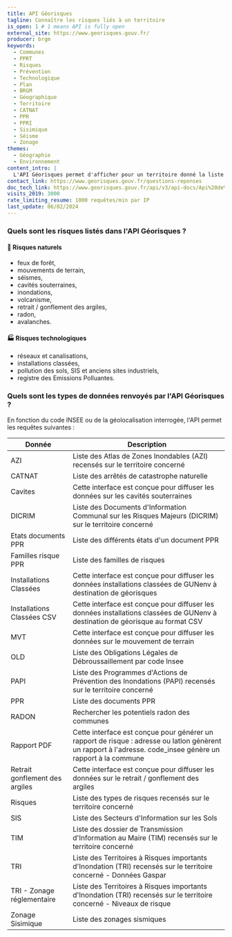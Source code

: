 ```yaml
---
title: API Géorisques
tagline: Connaître les risques liés à un territoire
is_open: 1 # 1 means API is fully open
external_site: https://www.georisques.gouv.fr/
producer: brgm
keywords:
  - Communes
  - PPRT
  - Risques
  - Prévention
  - Technologique
  - Plan
  - BRGM
  - Géographique
  - Territoire
  - CATNAT
  - PPR
  - PPRI
  - Sisimique
  - Séisme
  - Zonage
themes:
  - Géographie
  - Environnement
content_intro: |
  L'API Géorisques permet d'afficher pour un territoire donné la liste des données et documents relatifs aux risques naturels et technologiques existants.
contact_link: https://www.georisques.gouv.fr/questions-reponses
doc_tech_link: https://www.georisques.gouv.fr/api/v3/api-docs/Api%20de%20G%C3%A9orisques
visits_2019: 3000
rate_limiting_resume: 1000 requêtes/min par IP
last_update: 06/02/2024
---
```


### Quels sont les risques listés dans l'API Géorisques ?

#### 🌳 Risques naturels

- feux de forêt,
- mouvements de terrain,
- séismes,
- cavités souterraines,
- inondations,
- volcanisme,
- retrait / gonflement des argiles,
- radon,
- avalanches.

#### 🏭 Risques technologiques

- réseaux et canalisations,
- installations classées,
- pollution des sols, SIS et anciens sites industriels,
- registre des Emissions Polluantes.

### Quels sont les types de données renvoyés par l'API Géorisques ?

En fonction du code INSEE ou de la géolocalisation interrogée, l'API permet les requêtes suivantes :

| Donnée      | Description                                                                                                            |
| ----------- | ---------------------------------------------------------------------------------------------------------------------- |
| AZI         | Liste des Atlas de Zones Inondables (AZI) recensés sur le territoire concerné                                         |
| CATNAT      | Liste des arrêtés de catastrophe naturelle                                                                            |
| Cavites	  | Cette interface est conçue pour diffuser les données sur les cavités souterraines									   |
| DICRIM      | Liste des Documents d'Information Communal sur les Risques Majeurs (DICRIM) sur le territoire concerné                |
| Etats documents PPR  | Liste des différents états d'un document PPR                                                                 |
| Familles risque PPR  | Liste des familles de risques                                                                                |
| Installations Classées	  | Cette interface est conçue pour diffuser les données installations classées de GUNenv à destination de géorisques   |
| Installations Classées CSV  | Cette interface est conçue pour diffuser les données installations classées de GUNenv à destination de géorisque au format CSV |
| MVT| 		   Cette interface est conçue pour diffuser les données sur le mouvement de terrain									   |
| OLD		  | Liste des Obligations Légales de Débroussaillement par code Insee												       |
| PAPI        | Liste des Programmes d'Actions de Prévention des Inondations (PAPI) recensés sur le territoire concerné               |
| PPR         | Liste des documents PPR                                                                                               |
| RADON       | Rechercher les potentiels radon des communes                                                                           |
| Rapport PDF | Cette interface est conçue pour générer un rapport de risque : adresse ou latlon génèrent un rapport à l'adresse. code_insee génère un rapport à la commune  |
| Retrait gonflement des argiles  | Cette interface est conçue pour diffuser les données sur le retrait / gonflement des argiles      |
| Risques     | Liste des types de risques recensés sur le territoire concerné                                                        |
| SIS         | Liste des Secteurs d'Information sur les Sols                                                                         |
| TIM         | Liste des dossier de Transmission d'Information au Maire (TIM) recensés sur le territoire concerné                    |
| TRI         | Liste des Territoires à Risques importants d'Inondation (TRI) recensés sur le territoire concerné - Données Gaspar
| TRI - Zonage réglementaire	  | Liste des Territoires à Risques importants d'Inondation (TRI) recensés sur le territoire concerné - Niveaux de risque   | 
| Zonage Sisimique     | Liste des zonages sismiques                                                                                  |